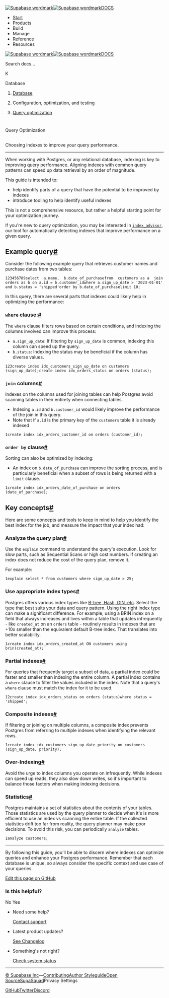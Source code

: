 [![Supabase wordmark](https://supabase.com/docs/_next/image?url=%2Fdocs%2Fsupabase-dark.svg&w=256&q=75&dpl=dpl_5BYG5BkQhU19GEfZfhcgAbeGcRQo)![Supabase wordmark](https://supabase.com/docs/_next/image?url=%2Fdocs%2Fsupabase-light.svg&w=256&q=75&dpl=dpl_5BYG5BkQhU19GEfZfhcgAbeGcRQo)DOCS](https://supabase.com/docs)

-   [Start](https://supabase.com/docs/guides/getting-started)
-   Products
-   Build
-   Manage
-   Reference
-   Resources

[![Supabase wordmark](https://supabase.com/docs/_next/image?url=%2Fdocs%2Fsupabase-dark.svg&w=256&q=75&dpl=dpl_5BYG5BkQhU19GEfZfhcgAbeGcRQo)![Supabase wordmark](https://supabase.com/docs/_next/image?url=%2Fdocs%2Fsupabase-light.svg&w=256&q=75&dpl=dpl_5BYG5BkQhU19GEfZfhcgAbeGcRQo)DOCS](https://supabase.com/docs)

Search docs...

K

Database

1.  [Database](https://supabase.com/docs/guides/database/overview)

3.  Configuration, optimization, and testing

5.  [Query optimization](https://supabase.com/docs/guides/database/query-optimization)

# 

Query Optimization

## 

Choosing indexes to improve your query performance.

* * *

When working with Postgres, or any relational database, indexing is key to improving query performance. Aligning indexes with common query patterns can speed up data retrieval by an order of magnitude.

This guide is intended to:

-   help identify parts of a query that have the potential to be improved by indexes
-   introduce tooling to help identify useful indexes

This is not a comprehensive resource, but rather a helpful starting point for your optimization journey.

If you're new to query optimization, you may be interested in [`index_advisor`](https://supabase.com/docs/guides/database/extensions/index_advisor), our tool for automatically detecting indexes that improve performance on a given query.

## Example query[#](#example-query)

Consider the following example query that retrieves customer names and purchase dates from two tables:

```
123456789select  a.name,  b.date_of_purchasefrom  customers as a  join orders as b on a.id = b.customer_idwhere a.sign_up_date > '2023-01-01' and b.status = 'shipped'order by b.date_of_purchaselimit 10;
```

In this query, there are several parts that indexes could likely help in optimizing the performance:

### `where` clause:[#](#where-clause)

The `where` clause filters rows based on certain conditions, and indexing the columns involved can improve this process:

-   `a.sign_up_date`: If filtering by `sign_up_date` is common, indexing this column can speed up the query.
-   `b.status`: Indexing the status may be beneficial if the column has diverse values.

```
123create index idx_customers_sign_up_date on customers (sign_up_date);create index idx_orders_status on orders (status);
```

### `join` columns[#](#join-columns)

Indexes on the columns used for joining tables can help Postgres avoid scanning tables in their entirety when connecting tables.

-   Indexing `a.id` and `b.customer_id` would likely improve the performance of the join in this query.
-   Note that if `a.id` is the primary key of the `customers` table it is already indexed

```
1create index idx_orders_customer_id on orders (customer_id);
```

### `order by` clause[#](#order-by-clause)

Sorting can also be optimized by indexing:

-   An index on `b.date_of_purchase` can improve the sorting process, and is particularly beneficial when a subset of rows is being returned with a `limit` clause.

```
1create index idx_orders_date_of_purchase on orders (date_of_purchase);
```

## Key concepts[#](#key-concepts)

Here are some concepts and tools to keep in mind to help you identify the best index for the job, and measure the impact that your index had:

### Analyze the query plan[#](#analyze-the-query-plan)

Use the `explain` command to understand the query's execution. Look for slow parts, such as Sequential Scans or high cost numbers. If creating an index does not reduce the cost of the query plan, remove it.

For example:

```
1explain select * from customers where sign_up_date > 25;
```

### Use appropriate index types[#](#use-appropriate-index-types)

Postgres offers various index types like [B-tree, Hash, GIN, etc](https://www.postgresql.org/docs/current/indexes-types.html). Select the type that best suits your data and query pattern. Using the right index type can make a significant difference. For example, using a BRIN index on a field that always increases and lives within a table that updates infrequently - like `created_at` on an `orders` table - routinely results in indexes that are +10x smaller than the equivalent default B-tree index. That translates into better scalability.

```
1create index idx_orders_created_at ON customers using brin(created_at);
```

### Partial indexes[#](#partial-indexes)

For queries that frequently target a subset of data, a partial index could be faster and smaller than indexing the entire column. A partial index contains a `where` clause to filter the values included in the index. Note that a query's `where` clause must match the index for it to be used.

```
12create index idx_orders_status on orders (status)where status = 'shipped';
```

### Composite indexes[#](#composite-indexes)

If filtering or joining on multiple columns, a composite index prevents Postgres from referring to multiple indexes when identifying the relevant rows.

```
1create index idx_customers_sign_up_date_priority on customers (sign_up_date, priority);
```

### Over-Indexing[#](#over-indexing)

Avoid the urge to index columns you operate on infrequently. While indexes can speed up reads, they also slow down writes, so it's important to balance those factors when making indexing decisions.

### Statistics[#](#statistics)

Postgres maintains a set of statistics about the contents of your tables. Those statistics are used by the query planner to decide when it's is more efficient to use an index vs scanning the entire table. If the collected statistics drift too far from reality, the query planner may make poor decisions. To avoid this risk, you can periodically `analyze` tables.

```
1analyze customers;
```

* * *

By following this guide, you'll be able to discern where indexes can optimize queries and enhance your Postgres performance. Remember that each database is unique, so always consider the specific context and use case of your queries.

[Edit this page on GitHub](https://github.com/supabase/supabase/blob/master/apps/docs/content/guides/database/query-optimization.mdx)

### Is this helpful?

No Yes

-   Need some help?
    
    [Contact support](https://supabase.com/support)
-   Latest product updates?
    
    [See Changelog](https://supabase.com/changelog)
-   Something's not right?
    
    [Check system status](https://status.supabase.com/)

* * *

[© Supabase Inc](https://supabase.com/)—[Contributing](https://github.com/supabase/supabase/blob/master/apps/docs/DEVELOPERS.md)[Author Styleguide](https://github.com/supabase/supabase/blob/master/apps/docs/CONTRIBUTING.md)[Open Source](https://supabase.com/open-source)[SupaSquad](https://supabase.com/supasquad)Privacy Settings

[GitHub](https://github.com/supabase/supabase)[Twitter](https://twitter.com/supabase)[Discord](https://discord.supabase.com/)
